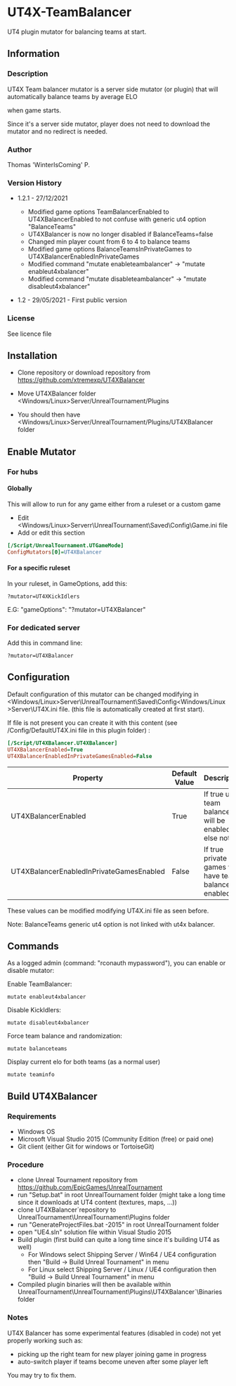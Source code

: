 # UT4X-TeamBalancer
UT4 plugin mutator for balancing teams at start.


## Information

### Description

UT4X Team balancer mutator is a server side mutator (or plugin) that will automatically balance teams by average ELO

when game starts.

Since it's a server side mutator, player does not need to download the mutator and no redirect is needed.

### Author

Thomas 'WinterIsComing' P.

### Version History

- 1.2.1 - 27/12/2021
  - Modified game options TeamBalancerEnabled to UT4XBalancerEnabled to not confuse with generic ut4 option "BalanceTeams"
  - UT4XBalancer is now no longer disabled if BalanceTeams=false
  - Changed min player count from 6 to 4 to balance teams
  - Modified game options BalanceTeamsInPrivateGames to UT4XBalancerEnabledInPrivateGames
  - Modified command "mutate enableteambalancer" -> "mutate enableut4xbalancer"
  - Modified command "mutate disableteambalancer" -> "mutate disableut4xbalancer"

- 1.2 - 29/05/2021 - First public version

### License

See licence file

## Installation

- Clone repository or download repository from https://github.com/xtremexp/UT4XBalancer

- Move UT4XBalancer folder <Windows/Linux>Server/UnrealTournament/Plugins

- You should then have <Windows/Linux>Server/UnrealTournament/Plugins/UT4XBalancer folder

  

## Enable Mutator

### For hubs

#### Globally

This will allow to run for any game either from a ruleset or a custom game

- Edit <Windows/Linux>Serverr\UnrealTournament\Saved\Config\Game.ini file
- Add or edit this section

```ini
[/Script/UnrealTournament.UTGameMode]
ConfigMutators[0]=UT4XBalancer
```

#### For a specific ruleset

In your ruleset, in GameOptions, add this:

`?mutator=UT4XKickIdlers`

E.G: "gameOptions": "?mutator=UT4XBalancer"

### For dedicated server

Add this in command line:

`?mutator=UT4XBalancer`

## Configuration

Default configuration of this mutator can be changed modifying in <Windows/Linux>Server\UnrealTournament\Saved\Config\<Windows/Linux>Server\UT4X.ini file. (this file is automatically created at first start).

If file is not present you can create it with this content (see /Config/DefaultUT4X.ini file in this plugin folder) :

```ini
[/Script/UT4XBalancer.UT4XBalancer]
UT4XBalancerEnabled=True
UT4XBalancerEnabledInPrivateGamesEnabled=False
```

| Property                                 | Default Value | Description                                            |
| ---------------------------------------- | ------------- | ------------------------------------------------------ |
| UT4XBalancerEnabled                      | True          | If true ut4x team balancer will be enabled else not.   |
| UT4XBalancerEnabledInPrivateGamesEnabled | False         | If true private games will have team balancer enabled. |

These values can be modified modifying UT4X.ini file as seen before.

Note: BalanceTeams generic ut4 option is not linked with ut4x balancer.

## Commands

As a logged admin (command: "rconauth mypassword"), you can enable or disable mutator:

Enable TeamBalancer:

`mutate enableut4xbalancer`

Disable KickIdlers:

`mutate disableut4xbalancer`

Force team balance and randomization:

`mutate balanceteams`

Display current elo for both teams  (as a normal user)

`mutate teaminfo`



## Build UT4XBalancer

### Requirements

- Windows OS
- Microsoft Visual Studio 2015 (Community Edition (free) or paid one)
- Git client (either Git for windows or TortoiseGit)

### Procedure

- clone Unreal Tournament repository from https://github.com/EpicGames/UnrealTournament
- run "Setup.bat" in root UnrealTournament folder (might take a long time since it downloads at UT4 content (textures, maps, ...))
- clone UT4XBalancer`repository to UnrealTournament\UnrealTournament\Plugins folder
- run "GenerateProjectFiles.bat -2015" in root UnrealTournament folder
- open "UE4.sln" solution file within Visual Studio 2015
- Build plugin (first build can quite a long time since it's building UT4 as well)
  - For Windows select Shipping Server / Win64 / UE4 configuration then "Build -> Build Unreal Tournament" in menu
  - For Linux select Shipping Server / Linux / UE4 configuration then "Build -> Build Unreal Tournament" in menu
- Compiled plugin binaries will then be available within UnrealTournament\UnrealTournament\Plugins\UT4XBalancer`\Binaries folder

### Notes

UT4X Balancer has some experimental features (disabled in code) not yet properly working such as:

- picking up the right team for new player joining game in progress
- auto-switch player if teams become uneven after some player left

You may try to fix them.
